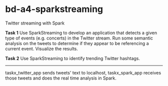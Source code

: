 # bd-a4-sparkstreaming
Twitter streaming with Spark

**Task 1** Use SparkStreaming to develop an application that detects a given type of events (e.g. concerts) in the Twitter stream. Run some semantic analysis on the tweets to determine if they appear to be referencing a current event. Visualize the results.

**Task 2** Use SparkStreaming to identify trending Twitter hashtags.

---

taskx_twitter_app sends tweets' text to localhost, taskx_spark_app receives those tweets and does the real time analysis in Spark.
